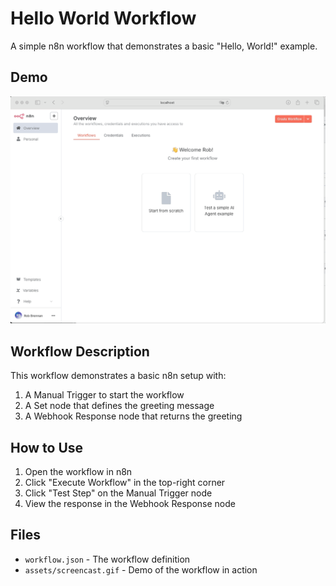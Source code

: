 # Hello World Workflow

A simple n8n workflow that demonstrates a basic "Hello, World!" example.

## Demo

![Hello World Workflow Demo](assets/screencast.gif)

## Workflow Description

This workflow demonstrates a basic n8n setup with:

1. A Manual Trigger to start the workflow
2. A Set node that defines the greeting message
3. A Webhook Response node that returns the greeting

## How to Use

1. Open the workflow in n8n
2. Click "Execute Workflow" in the top-right corner
3. Click "Test Step" on the Manual Trigger node
4. View the response in the Webhook Response node

## Files

- `workflow.json` - The workflow definition
- `assets/screencast.gif` - Demo of the workflow in action
